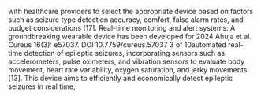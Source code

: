with healthcare providers to select the appropriate device based on factors such as seizure type detection
accuracy, comfort, false alarm rates, and budget considerations [17].
Real-time monitoring and alert systems: A groundbreaking wearable device has been developed for
2024 Ahuja et al. Cureus 16(3): e57037. DOI 10.7759/cureus.57037 3 of 10automated real-time detection of epileptic seizures, incorporating sensors such as accelerometers, pulse
oximeters, and vibration sensors to evaluate body movement, heart rate variability, oxygen saturation, and
jerky movements [13]. This device aims to efficiently and economically detect epileptic seizures in real time,